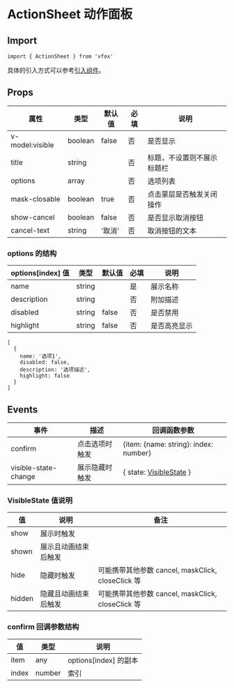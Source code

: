 # ActionSheet 动作面板

## Import

```
import { ActionSheet } from 'vfox'
```

具体的引入方式可以参考[引入组件](../index.md#引入组件)。

## Props

| 属性            | 类型    | 默认值 | 必填 | 说明                       |
| --------------- | ------- | ------ | ---- | -------------------------- |
| v-model:visible | boolean | false  | 否   | 是否显示                   |
| title           | string  |        | 否   | 标题，不设置则不展示标题栏 |
| options         | array   |        | 否   | 选项列表                   |
| mask-closable   | boolean | true   | 否   | 点击蒙层是否触发关闭操作   |
| show-cancel     | boolean | false  | 否   | 是否显示取消按钮           |
| cancel-text     | string  | '取消' | 否   | 取消按钮的文本             |

### options 的结构

| options[index] 值 | 类型   | 默认值 | 必填 | 说明         |
| ----------------- | ------ | ------ | ---- | ------------ |
| name              | string |        | 是   | 展示名称     |
| description       | string |        | 否   | 附加描述     |
| disabled          | string | false  | 否   | 是否禁用     |
| highlight         | string | false  | 否   | 是否高亮显示 |

```
[
  {
    name: '选项1',
    disabled: false,
    description: '选项描述',
    highlight: false
  }
]
```

## Events

| 事件                 | 描述           | 回调函数参数                                                    |
| -------------------- | -------------- | --------------------------------------------------------------- |
| confirm              | 点击选项时触发 | {item: {name: string}: index: number}                           |
| visible-state-change | 展示隐藏时触发 | { state: [VisibleState](./ActionSheet.md#visiblestate-值说明) } |

### VisibleState 值说明

| 值     | 说明                 | 备注                                              |
| ------ | -------------------- | ------------------------------------------------- |
| show   | 展示时触发           |                                                   |
| shown  | 展示且动画结束后触发 |                                                   |
| hide   | 隐藏时触发           | 可能携带其他参数 cancel, maskClick, closeClick 等 |
| hidden | 隐藏且动画结束后触发 | 可能携带其他参数 cancel, maskClick, closeClick 等 |

### confirm 回调参数结构

| 值    | 类型   | 说明                  |
| ----- | ------ | --------------------- |
| item  | any    | options[index] 的副本 |
| index | number | 索引                  |
